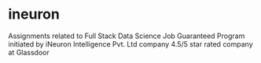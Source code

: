# ineuron
Assignments related to Full Stack Data Science Job Guaranteed Program initiated by  iNeuron Intelligence Pvt. Ltd company 4.5/5 star rated company at Glassdoor
